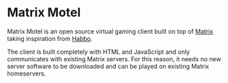 # Matrix Motel

Matrix Motel is an open source virtual gaming client built on top of [Matrix](https://matrix.org/) taking inspiration from [Habbo](https://www.habbo.com/).

The client is built completely with HTML and JavaScript and only communicates with existing Matrix servers. For this reason, it needs no new server software to be downloaded and can be played on existing Matrix homeservers.

